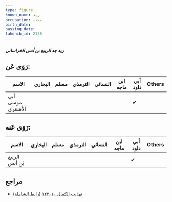 ```yaml
---
type: figure
known_name: زيد
occupation: محدث
birth_date:
passing_date:
tahdhib_id: 2138
---
```

##### زيد جد الربيع بن أنس الخراساني

## رَوَى عَن:
| الاسم            | البخاري | مسلم | الترمذي | النسائي | ابن ماجه | أبي داود | Others |
| ---------------- | ------- | ---- | ------- | ------- | -------- | -------- | ------ |
| أبي موسى الأشعري |         |      |         |         |          | ✔        |        |
## رَوَى عَنه:
| الاسم          | البخاري | مسلم | الترمذي | النسائي | ابن ماجه | أبي داود | Others |
| -------------- | ------- | ---- | ------- | ------- | -------- | -------- | ------ |
| الربيع بْن أنس |         |      |         |         |          | ✔        |        |
## مراجع
- [تهذيب الكمال ١٠-١٢٣](obsidian://open?vault=Tahdhib-al-Kamal&file=Figures/٢١٣٨-زيد%20جد%20الربيع%20بن%20أنس%20الخراساني) ([رابط الشاملة](https://shamela.ws/book/3722/4895))